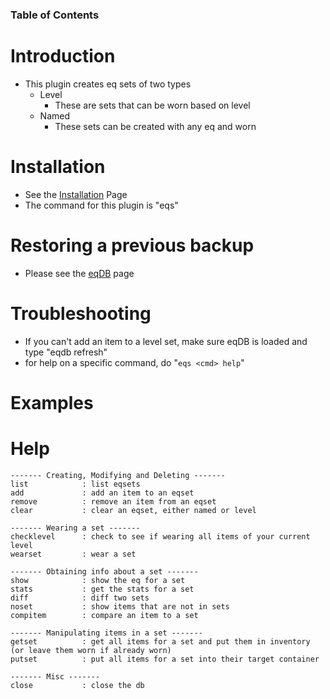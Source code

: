 ### Table of Contents ###


# Introduction #
  * This plugin creates eq sets of two types
    * Level
      * These are sets that can be worn based on level
    * Named
      * These sets can be created with any eq and worn

# Installation #
  * See the [Installation](Installation.md) Page
  * The command for this plugin is "eqs"

# Restoring a previous backup #
  * Please see the [eqDB](eqDB.md) page

# Troubleshooting #
  * If you can't add an item to a level set, make sure eqDB is loaded and type "eqdb refresh"
  * for help on a specific command, do "`eqs <cmd> help`"

# Examples #

# Help #
```
------- Creating, Modifying and Deleting -------
list            : list eqsets
add             : add an item to an eqset
remove          : remove an item from an eqset
clear           : clear an eqset, either named or level

------- Wearing a set -------
checklevel      : check to see if wearing all items of your current level
wearset         : wear a set

------- Obtaining info about a set -------
show            : show the eq for a set
stats           : get the stats for a set
diff            : diff two sets
noset           : show items that are not in sets
compitem        : compare an item to a set

------- Manipulating items in a set -------
getset          : get all items for a set and put them in inventory (or leave them worn if already worn)
putset          : put all items for a set into their target container

------- Misc -------
close           : close the db
```